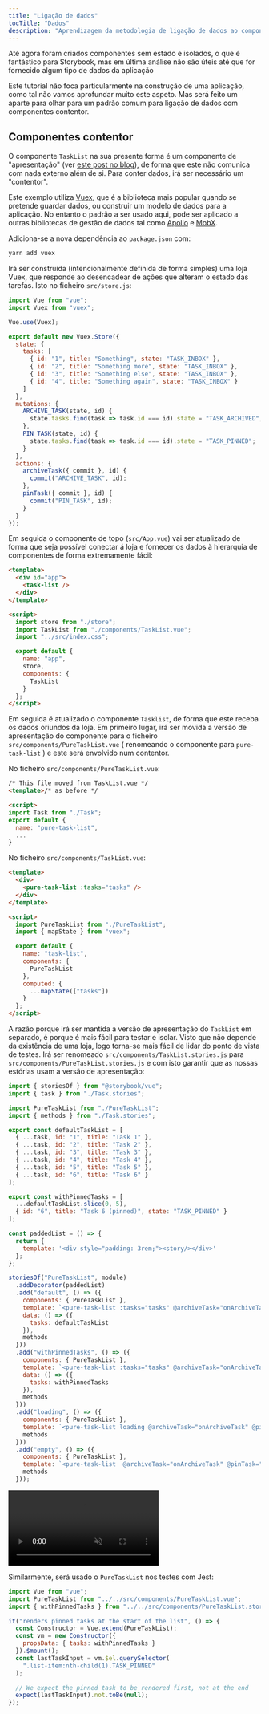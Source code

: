 ```yaml
---
title: "Ligação de dados"
tocTitle: "Dados"
description: "Aprendizagem da metodologia de ligação de dados ao componente interface utilizador"
---
```


Até agora foram criados componentes sem estado e isolados, o que é fantástico para Storybook, mas em última análise não são úteis até que for fornecido algum tipo de dados da aplicação

Este tutorial não foca particularmente na construção de uma aplicação, como tal não vamos aprofundar muito este aspeto. Mas será feito um aparte para olhar para um padrão comum para ligação de dados com componentes contentor.

## Componentes contentor

O componente `TaskList` na sua presente forma é um componente de "apresentação" (ver [este post no blog](https://medium.com/@dan_abramov/smart-and-dumb-components-7ca2f9a7c7d0)), de forma que este não comunica com nada externo além de si.
Para conter dados, irá ser necessário um "contentor".

Este exemplo utiliza [Vuex](https://vuex.vuejs.org), que é a biblioteca mais popular quando se pretende guardar dados, ou construir um modelo de dados para a aplicação.
No entanto o padrão a ser usado aqui, pode ser aplicado a outras bibliotecas de gestão de dados tal como [Apollo](https://www.apollographql.com/client/) e [MobX](https://mobx.js.org/).

Adiciona-se a nova dependência ao `package.json` com:

```bash
yarn add vuex
```

Irá ser construída (intencionalmente definida de forma simples) uma loja Vuex, que responde ao desencadear de ações que alteram o estado das tarefas. Isto no ficheiro `src/store.js`:

```javascript
import Vue from "vue";
import Vuex from "vuex";

Vue.use(Vuex);

export default new Vuex.Store({
  state: {
    tasks: [
      { id: "1", title: "Something", state: "TASK_INBOX" },
      { id: "2", title: "Something more", state: "TASK_INBOX" },
      { id: "3", title: "Something else", state: "TASK_INBOX" },
      { id: "4", title: "Something again", state: "TASK_INBOX" }
    ]
  },
  mutations: {
    ARCHIVE_TASK(state, id) {
      state.tasks.find(task => task.id === id).state = "TASK_ARCHIVED";
    },
    PIN_TASK(state, id) {
      state.tasks.find(task => task.id === id).state = "TASK_PINNED";
    }
  },
  actions: {
    archiveTask({ commit }, id) {
      commit("ARCHIVE_TASK", id);
    },
    pinTask({ commit }, id) {
      commit("PIN_TASK", id);
    }
  }
});
```

Em seguida o componente de topo (`src/App.vue`) vai ser atualizado de forma que seja possível conectar á loja e fornecer os dados à hierarquia de componentes de forma extremamente fácil:

```html
<template>
  <div id="app">
    <task-list />
  </div>
</template>

<script>
  import store from "./store";
  import TaskList from "./components/TaskList.vue";
  import "../src/index.css";

  export default {
    name: "app",
    store,
    components: {
      TaskList
    }
  };
</script>
```

Em seguida é atualizado o componente `Tasklist`, de forma que este receba os dados oriundos da loja.
Em primeiro lugar, irá ser movida a versão de apresentação do componente para o ficheiro `src/components/PureTaskList.vue` ( renomeando o componente para `pure-task-list` ) e este será envolvido num contentor.

No ficheiro `src/components/PureTaskList.vue`:

```html
/* This file moved from TaskList.vue */
<template>/* as before */

<script>
import Task from "./Task";
export default {
  name: "pure-task-list",
  ...
}
```

No ficheiro `src/components/TaskList.vue`:

```html
<template>
  <div>
    <pure-task-list :tasks="tasks" />
  </div>
</template>

<script>
  import PureTaskList from "./PureTaskList";
  import { mapState } from "vuex";

  export default {
    name: "task-list",
    components: {
      PureTaskList
    },
    computed: {
      ...mapState(["tasks"])
    }
  };
</script>
```

A razão porque irá ser mantida a versão de apresentação do `TaskList` em separado, é porque é mais fácil para testar e isolar. Visto que não depende da existência de uma loja, logo torna-se mais fácil de lidar do ponto de vista de testes. Irá ser renomeado `src/components/TaskList.stories.js` para `src/components/PureTaskList.stories.js` e com isto garantir que as nossas estórias usam a versão de apresentação:

```javascript
import { storiesOf } from "@storybook/vue";
import { task } from "./Task.stories";

import PureTaskList from "./PureTaskList";
import { methods } from "./Task.stories";

export const defaultTaskList = [
  { ...task, id: "1", title: "Task 1" },
  { ...task, id: "2", title: "Task 2" },
  { ...task, id: "3", title: "Task 3" },
  { ...task, id: "4", title: "Task 4" },
  { ...task, id: "5", title: "Task 5" },
  { ...task, id: "6", title: "Task 6" }
];

export const withPinnedTasks = [
  ...defaultTaskList.slice(0, 5),
  { id: "6", title: "Task 6 (pinned)", state: "TASK_PINNED" }
];

const paddedList = () => {
  return {
    template: '<div style="padding: 3rem;"><story/></div>'
  };
};

storiesOf("PureTaskList", module)
  .addDecorator(paddedList)
  .add("default", () => ({
    components: { PureTaskList },
    template: `<pure-task-list :tasks="tasks" @archiveTask="onArchiveTask" @pinTask="onPinTask"/>`,
    data: () => ({
      tasks: defaultTaskList
    }),
    methods
  }))
  .add("withPinnedTasks", () => ({
    components: { PureTaskList },
    template: `<pure-task-list :tasks="tasks" @archiveTask="onArchiveTask" @pinTask="onPinTask"/>`,
    data: () => ({
      tasks: withPinnedTasks
    }),
    methods
  }))
  .add("loading", () => ({
    components: { PureTaskList },
    template: `<pure-task-list loading @archiveTask="onArchiveTask" @pinTask="onPinTask"/>`,
    methods
  }))
  .add("empty", () => ({
    components: { PureTaskList },
    template: `<pure-task-list  @archiveTask="onArchiveTask" @pinTask="onPinTask"/>`,
    methods
  }));
```

<video autoPlay muted playsInline loop>
  <source
    src="/finished-tasklist-states.mp4"
    type="video/mp4"
  />
</video>

Similarmente, será usado o `PureTaskList` nos testes com Jest:

```js
import Vue from "vue";
import PureTaskList from "../../src/components/PureTaskList.vue";
import { withPinnedTasks } from "../../src/components/PureTaskList.stories";

it("renders pinned tasks at the start of the list", () => {
  const Constructor = Vue.extend(PureTaskList);
  const vm = new Constructor({
    propsData: { tasks: withPinnedTasks }
  }).$mount();
  const lastTaskInput = vm.$el.querySelector(
    ".list-item:nth-child(1).TASK_PINNED"
  );

  // We expect the pinned task to be rendered first, not at the end
  expect(lastTaskInput).not.toBe(null);
});
```
